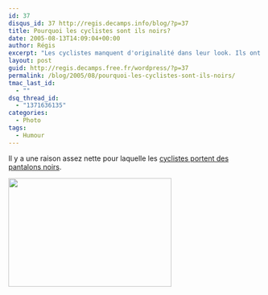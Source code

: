 ```yaml
---
id: 37
disqus_id: 37 http://regis.decamps.info/blog/?p=37
title: Pourquoi les cyclistes sont ils noirs?
date: 2005-08-13T14:09:04+00:00
author: Régis
excerpt: "Les cyclistes manquent d'originalité dans leur look. Ils ont toujours un bas noir. "
layout: post
guid: http://regis.decamps.free.fr/wordpress/?p=37
permalink: /blog/2005/08/pourquoi-les-cyclistes-sont-ils-noirs/
tmac_last_id:
  - ""
dsq_thread_id:
  - "1371636135"
categories:
  - Photo
tags:
  - Humour
---
```

Il y a une raison assez nette pour laquelle les [cyclistes portent des pantalons noirs](http://www.alivewithlove.com/cyclists.html).

<img src="http://www.alivewithlove.com/images/black.jpg" alt="" border="0" height="216" width="324" />
